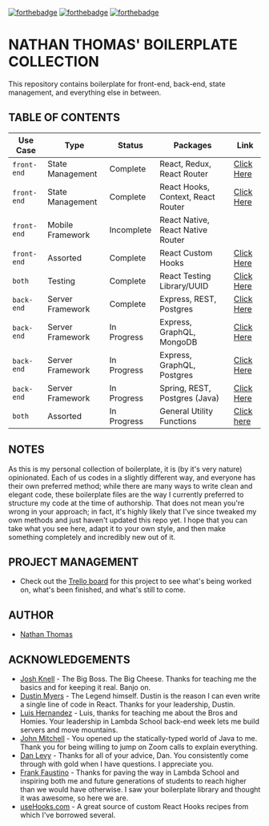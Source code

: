 [![forthebadge](https://forthebadge.com/images/badges/made-with-crayons.svg)](https://forthebadge.com) [![forthebadge](https://forthebadge.com/images/badges/compatibility-club-penguin.svg)](https://forthebadge.com) [![forthebadge](https://forthebadge.com/images/badges/no-ragrets.svg)](https://forthebadge.com)

# NATHAN THOMAS' BOILERPLATE COLLECTION

This repository contains boilerplate for front-end, back-end, state management, and everything else in between.

## TABLE OF CONTENTS

| Use Case    | Type             | Status      | Packages                           | Link                                       |
| ----------- | ---------------- | ----------- | ---------------------------------- | ------------------------------------------ |
| `front-end` | State Management | Complete    | React, Redux, React Router         | [Click Here](./React-Redux)                |
| `front-end` | State Management | Complete    | React Hooks, Context, React Router | [Click Here](./React-Hooks-Context)        |
| `front-end` | Mobile Framework | Incomplete  | React Native, React Native Router  |                                            |
| `front-end` | Assorted         | Complete    | React Custom Hooks                 | [Click Here](./React-Custom-Hooks)         |
| `both`      | Testing          | Complete    | React Testing Library/UUID         | [Click Here](./Custom-Testing-Utils)       |
| `back-end`  | Server Framework | Complete    | Express, REST, Postgres            | [Click Here](./Express-REST-Postgres)      |
| `back-end`  | Server Framework | In Progress | Express, GraphQL, MongoDB          | [Click Here](./Express-GraphQL-MongoDB)    |
| `back-end`  | Server Framework | In Progress | Express, GraphQL, Postgres         | [Click Here](./Express-GraphQL-PostgreSQL) |
| `back-end`  | Server Framework | In Progress | Spring, REST, Postgres (Java)      | [Click Here](./Spring-Tomcat-Postgres)     |
| `both`      | Assorted         | In Progress | General Utility Functions          | [Click here](./General-Utility-Functions)  |

## NOTES

As this is my personal collection of boilerplate, it is (by it's very nature) opinionated. Each of us codes in a slightly different way, and everyone has their own preferred method; while there are many ways to write clean and elegant code, these boilerplate files are the way I currently preferred to structure my code at the time of authorship. That does not mean you're wrong in your approach; in fact, it's highly likely that I've since tweaked my own methods and just haven't updated this repo yet. I hope that you can take what you see here, adapt it to your own style, and then make something completely and incredibly new out of it.

## PROJECT MANAGEMENT

- Check out the [Trello board](https://trello.com/b/FgYehhKt/boilerplate-workbench) for this project to see what's being worked on, what's been finished, and what's still to come.

## AUTHOR

- [Nathan Thomas](https://github.com/nwthomas)

## ACKNOWLEDGEMENTS

- [Josh Knell](https://github.com/BigKnell) - The Big Boss. The Big Cheese. Thanks for teaching me the basics and for keeping it real. Banjo on.
- [Dustin Myers](https://github.com/dustinmyers) - The Legend himself. Dustin is the reason I can even write a single line of code in React. Thanks for your leadership, Dustin.
- [Luis Hernandez](https://github.com/luishrd) - Luis, thanks for teaching me about the Bros and Homies. Your leadership in Lambda School back-end week lets me build servers and move mountains.
- [John Mitchell](https://github.com/jrmmba8314) - You opened up the statically-typed world of Java to me. Thank you for being willing to jump on Zoom calls to explain everything.
- [Dan Levy](https://danlevy.net/) - Thanks for all of your advice, Dan. You consistently come through with gold when I have questions. I appreciate you.
- [Frank Faustino](https://github.com/frankfaustino) - Thanks for paving the way in Lambda School and inspiring both me and future generations of students to reach higher than we would have otherwise. I saw your boilerplate library and thought it was awesome, so here we are.
- [useHooks.com](https://usehooks.com/) - A great source of custom React Hooks recipes from which I've borrowed several.
